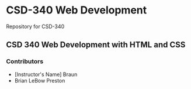 # CSD-340 Web Development
Repository for CSD-340

## CSD 340 Web Development with HTML and CSS

### Contributors
- [Instructor's Name] Braun
- Brian LeBow Preston
